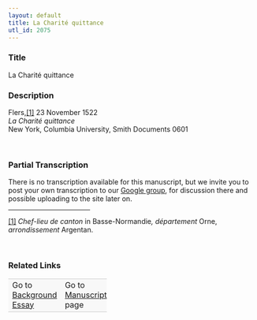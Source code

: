 ```yaml
---  
layout: default  
title: La Charité quittance  
utl_id: 2075
---
```


### Title

La Charité quittance


### Description

<p>Flers,<a href="#_ftn1" name="_ftnref1" title="" id="_ftnref1">[1]</a> 23 November 1522<br /><em>La Charité quittance</em><br />
New York, Columbia University, Smith Documents 0601</p>
<p> </p>


### Partial Transcription

<p>There is no transcription available for this manuscript, but we invite you to post your own transcription to our <a href="https://paleography.library.utoronto.ca/content/group-work">Google group</a>, for discussion there and possible uploading to the site later on.</p>
<div>
<hr align="left" size="1" width="33%" /><div id="ftn1"><a href="#_ftnref1" name="_ftn1" title="" id="_ftn1">[1]</a> <em>Chef-lieu de canton</em> in Basse-Normandie<em>, département</em> Orne, <em>arrondissement </em>Argentan.</div>
</div>
<p> </p>


### Related Links

<table border="0.5" cellpadding="1" cellspacing="1" style="width: 200px; background-color:#F8F8F8;">
    <tbody style="border-color:#ccc">
        <tr style="border-color:#ccc">
            <td>Go to <a href="https://centerfordigitalhumanities.github.io/Newberry-French-paleography/_background_essay/2075" target="_blank">Background Essay</a></td>
            <td>Go to <a href="https://centerfordigitalhumanities.github.io/Newberry-French-paleography/www/record.html?id=2075" target="_blank">Manuscript</a> page</td>
        </tr>
    </tbody>
</table>